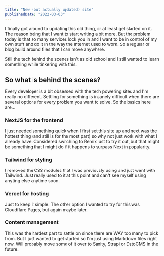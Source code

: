```yaml
---
title: "New (but actually updated) site"
publishedDate: "2022-03-03"
---
```


I finally got around to updating this old thing, or at least get started on it. The reason being that I want to start writing a bit more.
But the problem today is that so many services lock you in and I want to be in control of my own stuff and do it in the way the internet used to work.
So a regular ol' blog build around files that I can move anywhere.

Still the tech behind the scenes isn't as old school and I still wanted to learn something while tinkering with this.

## So what is behind the scenes?

Every developer is a bit obsessed with the tech powering sites and I'm really no different. Settling for something is insanely difficult when there are several options for every problem you want to solve.
So the basics here are...

### NextJS for the frontend

I just needed something quick when I first set this site up and next was the hottest thing (and still is for the most part) so why not just work with what I already have. Considered switching to Remix just to try it out, but that might be something that I might do if it happens to surpass Next in popularity.

### Tailwind for styling

I removed the CSS modules that I was previously using and just went with Tailwind. Just really used to it at this point and can't see myself
using anyting else anytime soon.

### Vercel for hosting

Just to keep it simple. The other option I wanted to try for this was Cloudflare Pages, but again maybe later.

### Content management

This was the hardest part to settle on since there are WAY too many to pick from. But I just wanted to get started so I'm just using Markdown files right now.
Will probably move some of it over to Sanity, Strapi or DatoCMS in the future.
